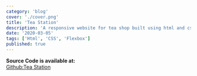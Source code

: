 ```yaml
---
category: 'blog'
cover: './cover.png'
title: 'Tea Station'
description: 'A responsive website for tea shop built using html and css.'
date: '2020-03-05'
tags: ['Html', 'CSS', 'Flexbox']
published: true
---
```


**Source Code is available at:**<br>
[Github:Tea Station](https://github.com/Pusendra/Tea-Station)

